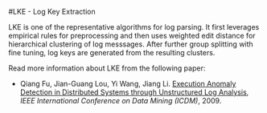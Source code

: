 #LKE - Log Key Extraction

LKE is one of the representative algorithms for log parsing. It first leverages empirical rules for preprocessing and then uses weighted edit distance for hierarchical clustering of log messsages. After further group splitting with fine tuning, log keys are generated from the resulting clusters.

Read more information about LKE from the following paper:

+ Qiang Fu, Jian-Guang Lou, Yi Wang, Jiang Li. [Execution Anomaly Detection in Distributed Systems through Unstructured Log Analysis](https://www.microsoft.com/en-us/research/wp-content/uploads/2016/02/DM790-CR.pdf), *IEEE International Conference on Data Mining (ICDM)*, 2009.


